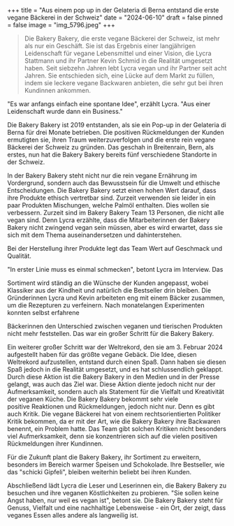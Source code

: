 +++
title = "Aus einem pop up in der Gelateria di Berna entstand die erste vegane Bäckerei in der Schweiz"
date = "2024-06-10"
draft = false
pinned = false
image = "img_5796.jpeg"
+++
> Die Bakery Bakery, die erste vegane Bäckerei der Schweiz, ist mehr als nur ein Geschäft. Sie ist das Ergebnis einer langjährigen Leidenschaft für vegane Lebensmittel und einer Vision, die Lycra Stattmann und ihr Partner Kevin Schmid in die Realität umgesetzt haben. Seit siebzehn Jahren lebt Lycra vegan und ihr Partner seit acht Jahren. Sie entschieden sich, eine Lücke auf dem Markt zu füllen, indem sie leckere vegane Backwaren anbieten, die sehr gut bei ihren Kundinnen ankommen.

"Es war anfangs einfach eine spontane Idee", erzählt Lycra. "Aus einer Leidenschaft wurde dann ein Business." 

Die Bakery Bakery ist 2019 entstanden, als sie ein Pop-up in der Gelateria di Berna für drei Monate betrieben. Die positiven Rückmeldungen der Kunden ermutigten sie, ihren Traum weiterzuverfolgen und die erste rein vegane Bäckerei der Schweiz zu gründen. Das geschah in Breitenrain, Bern, als erstes, nun hat die Bakery Bakery bereits fünf verschiedene Standorte in der Schweiz.

In der Bakery Bakery steht nicht nur die rein vegane Ernährung im Vordergrund, sondern auch das Bewusstsein für die Umwelt und ethische Entscheidungen. Die Bakery Bakery setzt einen hohen Wert darauf, dass ihre Produkte ethisch vertretbar sind. Zurzeit verwenden sie leider in ein paar Produkten Mischungen, welche Palmöl enthalten. Dies wollen sie verbessern. Zurzeit sind im Bakery Bakery Team 13 Personen, die nicht alle vegan sind. Denn Lycra erzählte, dass die Mitarbeiterinnen der Bakery Bakery nicht zwingend vegan sein müssen, aber es wird erwartet, dass sie sich mit dem Thema auseinandersetzen und dahinterstehen.

Bei der Herstellung ihrer Produkte legt das Team Wert auf Geschmack und Qualität.

"In erster Linie muss es einmal schmecken", betont Lycra im Interview. Das

Sortiment wird ständig an die Wünsche der Kunden angepasst, wobei Klassiker aus der Kindheit und natürlich die Bestseller drin bleiben. Die Gründerinnen Lycra und Kevin arbeiteten eng mit einem Bäcker zusammen, um die Rezepturen zu verfeinern. Nach monatelangen Experimenten konnten selbst erfahrene

Bäckerinnen den Unterschied zwischen veganen und tierischen Produkten nicht mehr feststellen. Das war ein großer Schritt für die Bakery Bakery. 

Ein weiterer großer Schritt war der Weltrekord, den sie am 3. Februar 2024 aufgestellt haben für das größte vegane Gebäck. Die Idee, diesen Weltrekord aufzustellen, entstand durch einen Spaß. Dann haben sie diesen Spaß jedoch in die Realität umgesetzt, und es hat schlussendlich geklappt. Durch diese Aktion ist die Bakery Bakery in den Medien und in der Presse gelangt, was auch das Ziel war. Diese Aktion diente jedoch nicht nur der Aufmerksamkeit, sondern auch als Statement für die Vielfalt und Kreativität der veganen Küche. Die Bakery Bakery bekommt sehr viele positive Reaktionen und Rückmeldungen, jedoch nicht nur. Denn es gibt auch Kritik. Die vegane Bäckerei hat von einem rechtsorientierten Politiker Kritik bekommen, da er mit der Art, wie die Bakery Bakery ihre Backwaren benennt, ein Problem hatte. Das Team gibt solchen Kritiken nicht besonders viel Aufmerksamkeit, denn sie konzentrieren sich auf die vielen positiven Rückmeldungen ihrer Kundinnen.

Für die Zukunft plant die Bakery Bakery, ihr Sortiment zu erweitern, besonders im Bereich warmer Speisen und Schokolade. Ihre Bestseller, wie das "schicki Gipfeli", bleiben weiterhin beliebt bei ihren Kunden.

Abschließend lädt Lycra die Leser und Leserinnen ein, die Bakery Bakery zu besuchen und ihre veganen Köstlichkeiten zu probieren. "Sie sollen keine Angst haben, nur weil es vegan ist", betont sie. Die Bakery Bakery steht für Genuss, Vielfalt und eine nachhaltige Lebensweise - ein Ort, der zeigt, dass veganes Essen alles andere als langweilig ist.